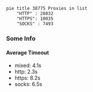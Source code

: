 
```mermaid
pie title 38775 Proxies in list
    "HTTP" : 28032
    "HTTPS": 10035
    "SOCKS" : 7493
```

### Some Info
#### Average Timeout

- mixed: 4.1s
- http: 2.3s
- https: 8.2s
- socks: 6.5s